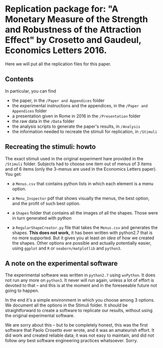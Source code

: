 # Replication package for: "A Monetary Measure of the Strength and Robustness of the Attraction Effect" by Crosetto and Gaudeul, Economics Letters 2016.

Here we will put all the replication files for this paper.

## Contents

In particular, you can find

-   the paper, in the `/Paper and Appendices` folder
-   the experimental instructions and the appendices, in the `/Paper and Appendices` folder
-   a presentation given in Rome in 2016 in the `/Presentation` folder
-   the raw data in the `/Data` folder
-   the analysis scripts to generate the paper's results, in `/Analysis`
-   the information needed to recreate the stimuli for replication, in `/Stimuli`

## Recreating the stimuli: howto

The exact stimuli used in the original experiment hare provided in the `/Stimuli` folder. Subjects had to choose one item out of menus of 3 items and of 6 items (only the 3-menus are used in the Economics Letters paper). You get:

-   a `Menus.csv` that contains python lists in which each element is a menu option.

-   a `Menu_Inspector` pdf that shows visually the menus, the best option, and the profit of such best option.

-   a `Shapes` folder that contains all the images of all the shapes. Those were in turn generated with python

-   a `RegularShapeCreator.py` file that takes the `Menus.csv` and generates the shapes. **This does not work,** it has been written with python2.7 that is no more supported. But it gives you at least *an idea* of how we created the shapes. Other options are possible and actually potentially easier, using `ggplot` and `R` or `seaborn/matplotlib` and `python3`.

## A note on the experimental software

The experimental software was written in `python2.7` using `wxPython`. It does not run any more on `python3`. It never will run again, unless a lot of effort is devoted to that – and this is at the moment and in the foreseeable future not going to happen.

In the end it's a simple environment in which you choose among 3 options. We document all the options in the Stimuli folder. It should be straightforward to create a software to replicate our results, without using the original experimental software.

We are sorry about this – but to be completely honest, this was the first software that Paolo Crosetto ever wrote, and it was an amateurish effort. It did work and created reliable data; it was not easy to maintain, and did not follow *any* best software engineering practices whatsoever. Sorry.
